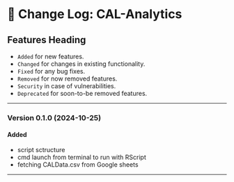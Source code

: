 # :notebook:  Change Log: CAL-Analytics

## Features Heading
- `Added` for new features.
- `Changed` for changes in existing functionality.
- `Fixed` for any bug fixes.
- `Removed` for now removed features.
- `Security` in case of vulnerabilities.
- `Deprecated` for soon-to-be removed features.

[//]: # (Copy paste pallette)
[//]: # (#### Added)
[//]: # (#### Changed)
[//]: # (#### Fixed)
[//]: # (#### Removed)
[//]: # (#### Security)
[//]: # (#### Deprecated)


---

###  Version 0.1.0 (2024-10-25)
#### Added
- script sctructure
- cmd launch from terminal to run with RScript
- fetching CALData.csv from Google sheets

---